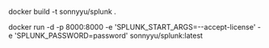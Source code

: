 
docker build -t sonnyyu/splunk .

docker run -d -p 8000:8000 -e 'SPLUNK_START_ARGS=--accept-license' -e 'SPLUNK_PASSWORD=password' sonnyyu/splunk:latest
